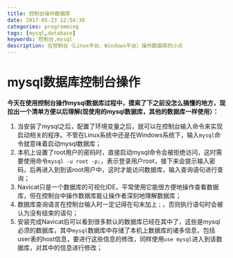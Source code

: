 ```yaml
---
title: 控制台操作数据库
date: 2017-05-23 12:54:30
categories: programming
tags: [mysql,database]
keywords: 控制台,mysql
description: 在控制台（Linux平台、Windows平台）操作数据库的小点
---
```


# mysql数据库控制台操作

**今天在使用控制台操作mysql数据库过程中，摸索了下之前没怎么搞懂的地方，现拉出一个清单方便以后理解(现使用的mysql数据库，其他的数据库一样使用）：**

  <!--more-->

1. 当安装了mysql之后，配置了环境变量之后，就可以在控制台输入命令来实现启动相关的程序。不管在Linux系统中还是在Windows系统下，输入`mysql`命令就意味着启动mysql数据库；
2. 本机上设置了root用户的密码时，直接启动mysql命令会被拒绝访问，这时需要使用命令`mysql -u root -p;`，表示登录用户root，接下来会提示输入密码，后再进入到到该root用户中，这时才能访问数据库，输入查询语句进行查询；
3. Navicat只是一个数据库的可视化IDE，平常使用它能很方便地操作查看数据库，但在控制台中操作数据库能让操作者深刻地理解数据库；
4. 数据库查询语言在控制台输入时一定记得在句末加上`；`，否则执行语句时会被认为没有结束的语句；
5. 安装完成Navicat后可以看到很多默认的数据库已经在其中了，这些是mysql必须的数据库，其中`mysql`数据库中存储了本机上数据库的诸多信息，包括user表的host信息，要进行这些信息的修改，同样使用`use mysql`进入到该数据库，对其中的信息进行修改；
